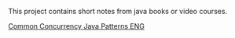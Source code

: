 This project contains short notes from java books or video courses.

[Common Concurrency Java Patterns ENG](concurrency-patterns.md)
